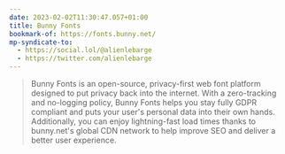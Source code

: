 ```yaml
---
date: 2023-02-02T11:30:47.057+01:00
title: Bunny Fonts
bookmark-of: https://fonts.bunny.net/
mp-syndicate-to:
  - https://social.lol/@alienlebarge
  - https://twitter.com/alienlebarge
---
```

 > Bunny Fonts is an open-source, privacy-first web font platform designed to put privacy back into the internet. 
> With a zero-tracking and no-logging policy, Bunny Fonts helps you stay fully GDPR compliant and puts your user's personal data into their own hands. Additionally, you can enjoy lightning-fast load times thanks to bunny.net's global CDN network to help improve SEO and deliver a better user experience.
